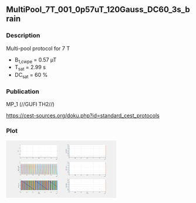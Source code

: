 ## MultiPool_7T_001_0p57uT_120Gauss_DC60_3s_brain

### Description
Multi-pool protocol for 7 T

* B<sub>1,cwpe</sub> = 0.57 µT 
* T<sub>sat</sub> = 2.99 s
* DC<sub>sat</sub> = 60 %

### Publication

MP_1 (//GUFI TH2//)

https://cest-sources.org/doku.php?id=standard_cest_protocols


### Plot
<img src="MultiPool_7T_001_0p57uT_120Gauss_DC60_3s_brain.png" width="300"/> 

